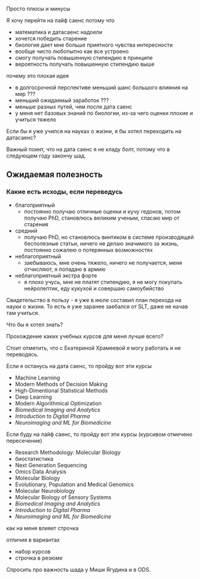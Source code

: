 Просто плюсы и минусы

Я хочу перейти на лайф саенс потому что
- математика и датасаенс надоели
- хочется победить старение
- биология дает мне больше приятного чувства интересности
- вообще чисто любопытно как все устроено
- смогу получать повышенную стипендию в принципе
- вероятность получать повышенную стипендию выше

почему это плохая идея
- в долгосрочной перспективе меньший шанс большого влияния на мир ???
- меньший ожидаемый заработок ???
- меньше разных путей, чем после дата саенс
- у меня нет базовых знаний по биологии, из-за чего оценки плохие и учиться тяжело



Если бы я уже учился на науках о жизни, я бы хотел переходить на датасаенс?

Важный поинт, что на дата саенс я не кладу болт, потому что в следующем году закончу шад.

## Ожидаемая полезность
### Какие есть исходы, если переведусь
- благоприятный
	- постоянно получаю отличные оценки и кучу гедонов, потом получаю PhD, становлюсь великим ученым, спасаю мир от старения
- средний
	- получаю PhD, но становлюсь винтиком в системе производящей бесполезные статьи, ничего не делаю значимого за жизнь, постоянно сожалею о потерянных возможностях
- неблагоприятный
	- заебываюсь, мне очень тяжело, ничего не получается, меня отчисляют, я попадаю в армию
- неблагоприятный экстра форте
	- я плохо учусь, мне не платят стипендию, я не могу покупать нейролептик, еду кукухой и совершаю самоубийство


Свидетельство в пользу - я уже в июле составил план перехода на науки о жизни. То есть я уже заранее заебался от SLT, даже не начав там учиться.

Что бы я хотел знать?

Прохождение каких учебных курсов для меня лучше всего?

Стоит отметить, что с Екатериной Храмеевой я могу работать и не переводясь.

Если я останусь на дата саенс, то пройду вот эти курсы
- Machine Learning
- Modern Methods of Decision Making
- High-Dimentional Statistical Methods
- Deep Learning
- Modern Algorithmical Optimization
- *Biomedical Imaging and Analytics*
- *Introduction to Digital Pharma*
- *Neuroimaging and ML for Biomedicine*


Если буду на лайф саенс, то пройду вот эти курсы (курсивом отмечено пересечение)
- Research Methodology: Molecular Biology
- биостатистика
- Next Generation Sequencing
- Omics Data Analysis
- Molecular Biology
- Evolutionary, Population and Medical Genomics
- Molecular Neurobiology
- Molecular Biology of Sensory Systems
- *Biomedical Imaging and Analytics*
- *Introduction to Digital Pharma*
- *Neuroimaging and ML for Biomedicine*


как на меня влияет строчка

отличия в вариантах
- набор курсов
- строчка в резюме

Спросить про важность шада у Миши Ягудина и в ODS.